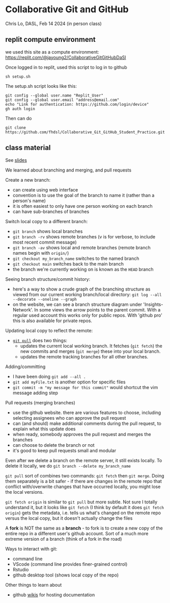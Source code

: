 # Collaborative Git and GitHub

Chris Lo, DASL, Feb 14 2024 (in person class)

## replit compute environment

we used this site as a compute environment: https://replit.com/@jayoung2/CollaborativeGitGitHubDaSl

Once logged in to replit, used this script to log in to github
```
sh setup.sh 
```
The setup.sh script looks like this:
```
git config --global user.name "Replit_User"
git config --global user.email "address@email.com"
echo "Link for authentication: https://github.com/login/device"
gh auth login
```

Then can do 
```
git clone https://github.com/fhdsl/Collaborative_Git_GitHub_Student_Practice.git
```

## class material

See [slides](2024_DASLclass_Collaborative_Git_and_GitHub.pdf)

We learned about branching and merging, and pull requests

Create a new branch:
- can create using web interface
- convention is to use the goal of the branch to name it (rather than a person's name)
- it is often easiest to only have one person working on each branch
- can have sub-branches of branches

Switch local copy to a different branch:
- `git branch` shows local branches
- `git branch -rv` shows remote branches (v is for verbose, to include most recent commit message)
- `git branch -av` shows local and remote branches (remote branch names begin with `origin/`)
- `git checkout my_branch_name` switches to the named branch
- `git checkout main` switches back to the main branch
- the branch we're currently working on is known as the `HEAD` branch

Seeing branch structure/commit history:
- here's a way to show a crude graph of the branching structure as viewed from our current working branch/local directory: `git log --all --decorate --oneline --graph`
- on the website, we can see a branch structure diagram under 'Insights-Network'.  In some views the arrow points to the parent commit.  With a regular used account this works only for public repos. With 'github pro' this is also available for private repos.

Updating local copy to reflect the remote:
- [`git pull`](https://www.freecodecamp.org/news/git-pull-explained/) does two things:
  - updates the current local working branch.  It fetches (`git fetch`) the new commits and merges (`git merge`) these into your local branch.
  - updates the remote tracking branches for all other branches.


Adding/committing
- I have been doing `git add --all .`
- `git add myFile.txt` is another option for specific files
- `git commit -m "my message for this commit"` would shortcut the vim message adding step

Pull requests (merging branches)
- use the github website. there are various features to choose, including selecting assignees who can approve the pull request
- can (and should) make additional comments during the pull request, to explain what this update does
- when ready, somebody approves the pull request and merges the branches
- can choose to delete the branch or not
- it's good to keep pull requests small and modular

Even after we delete a branch on the remote server, it still exists locally. To delete it locally, we do `git branch --delete my_branch_name`

`git pull` sort of combines two commands: `git fetch` then `git merge`. Doing them separately is a bit safer - if there are changes in the remote repo that conflict with/overwrite changes that have occurred locally, you might lose the local versions.

`git fetch origin` is similar to `git pull` but more subtle.  Not sure I totally understand it, but it looks like `git fetch` (I think by default it does `git fetch origin`) gets the metadata, i.e. tells us what's changed on the remote repo versus the local copy, but it doesn't actually change the files

A **fork** is NOT the same as a **branch** - to fork is to create a new copy of the entire repo in a different user's github account. Sort of a much more extreme version of a branch (think of a fork in the road)


Ways to interact with git:
- command line
- VScode (command line provides finer-grained control)
- Rstudio
- github desktop tool (shows local copy of the repo)

Other things to learn about
- github [wikis](https://docs.github.com/en/communities/documenting-your-project-with-wikis/about-wikis) for hosting documentation

